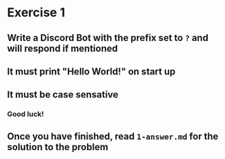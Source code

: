 # Exercise 1
## Write a Discord Bot with the prefix set to `?` and will respond if mentioned
## It must print "Hello World!" on start up
## It must be case sensative

### Good luck!

## Once you have finished, read `1-answer.md` for the solution to the problem
